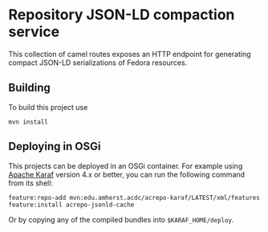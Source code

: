 Repository JSON-LD compaction service
=====================================

This collection of camel routes exposes an HTTP endpoint for
generating compact JSON-LD serializations of Fedora resources.

Building
--------

To build this project use

    mvn install

Deploying in OSGi
-----------------

This projects can be deployed in an OSGi container. For example using
[Apache Karaf](http://karaf.apache.org) version 4.x or better, you can run the following
command from its shell:

    feature:repo-add mvn:edu.amherst.acdc/acrepo-karaf/LATEST/xml/features
    feature:install acrepo-jsonld-cache

Or by copying any of the compiled bundles into `$KARAF_HOME/deploy`.

